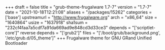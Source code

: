 +++
draft = false
title = "grub-theme-frugalware 1.7-7"
version = "1.7-7"
date = "2021-10-18T12:21:08"
aliases = "/packages/15262"
categories = ['base']
upstreamurl = "http://www.frugalware.org"
arch = "x86_64"
size = "1640864"
usize = "1637918"
sha1sum = "232cf4faa7a5cdf7a91da669ad9e848cd3d33ce3"
depends = "['scriptlet-core']"
reverse depends = "['grub2']"
files = "['/boot/grub/background.png', '/etc/grub.d/05_theme']"
+++
Frugalware theme for GNU GRand Unified Bootloader